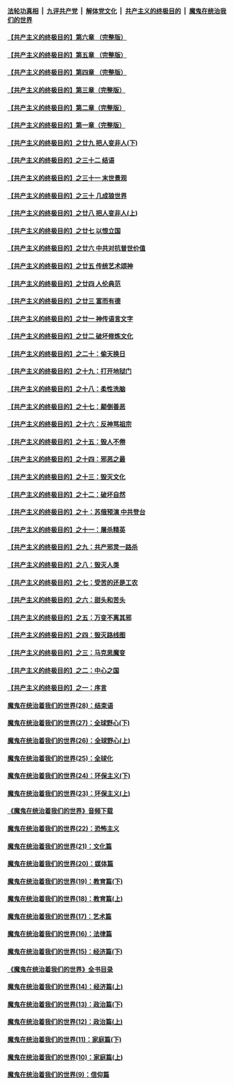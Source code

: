 

####  [法轮功真相](../../../../basic/blob/master/README.md?t=06292131) &nbsp;|&nbsp; [九评共产党](../../../../9ping.md/blob/master/README.md?t=06292131) &nbsp;|&nbsp; [解体党文化](../../../../jtdwh.md/blob/master/README.md?t=06292131)  &nbsp;|&nbsp; [共产主义的终极目的](../../../../gczydzjmd.md/blob/master/README.md?t=06292131) &nbsp;|&nbsp; [魔鬼在统治我们的世界](../../../../mgztzwmdsj.md/blob/master/README.md?t=06292131) 

#### [【共产主义的终极目的】第六章 （完整版）](../pages/nsc422/n11428913.md?t=06292131) 

#### [【共产主义的终极目的】第五章 （完整版）](../pages/nsc422/n11428912.md?t=06292131) 

#### [【共产主义的终极目的】第四章 （完整版）](../pages/nsc422/n11428907.md?t=06292131) 

#### [【共产主义的终极目的】第三章（完整版）](../pages/nsc422/n11428848.md?t=06292131) 

#### [【共产主义的终极目的】第二章（完整版）](../pages/nsc422/n11428831.md?t=06292131) 

#### [【共产主义的终极目的】第一章（完整版）](../pages/nsc422/n11417651.md?t=06292131) 

#### [【共产主义的终极目的】之廿九 把人变非人(下)](../pages/nsc422/n11344140.md?t=06292131) 

#### [【共产主义的终极目的】之三十二 结语](../pages/nsc422/n11360535.md?t=06292131) 

#### [【共产主义的终极目的】之三十一 末世景观](../pages/nsc422/n11351129.md?t=06292131) 

#### [【共产主义的终极目的】之三十 几成狼世界](../pages/nsc422/n11348280.md?t=06292131) 

#### [【共产主义的终极目的】之廿八 把人变非人(上)](../pages/nsc422/n11340492.md?t=06292131) 

#### [【共产主义的终极目的】之廿七 以恨立国](../pages/nsc422/n11336944.md?t=06292131) 

#### [【共产主义的终极目的】之廿六 中共对抗普世价值](../pages/nsc422/n11324785.md?t=06292131) 

#### [【共产主义的终极目的】之廿五 传统艺术颂神](../pages/nsc422/n11296396.md?t=06292131) 

#### [【共产主义的终极目的】之廿四 人伦典范](../pages/nsc422/n11296397.md?t=06292131) 

#### [【共产主义的终极目的】之廿三 富而有德](../pages/nsc422/n11283598.md?t=06292131) 

#### [【共产主义的终极目的】之廿一 神传语言文字](../pages/nsc422/n11263265.md?t=06292131) 

#### [【共产主义的终极目的】之廿二 破坏修炼文化](../pages/nsc422/n11245728.md?t=06292131) 

#### [【共产主义的终极目的】之二十：偷天换日](../pages/nsc422/n11238846.md?t=06292131) 

#### [【共产主义的终极目的】之十九：打开地狱门](../pages/nsc422/n11206376.md?t=06292131) 

#### [【共产主义的终极目的】之十八：柔性洗脑](../pages/nsc422/n11199994.md?t=06292131) 

#### [【共产主义的终极目的】之十七：颠倒善恶](../pages/nsc422/n11179782.md?t=06292131) 

#### [【共产主义的终极目的】之十六：反神骂祖宗](../pages/nsc422/n11166798.md?t=06292131) 

#### [【共产主义的终极目的】之十五：毁人不倦](../pages/nsc422/n11166792.md?t=06292131) 

#### [【共产主义的终极目的】之十四：邪恶之最](../pages/nsc422/n11150249.md?t=06292131) 

#### [【共产主义的终极目的】之十三：毁灭文化](../pages/nsc422/n11135227.md?t=06292131) 

#### [【共产主义的终极目的】之十二：破坏自然](../pages/nsc422/n11135214.md?t=06292131) 

#### [【共产主义的终极目的】之十：苏俄预演 中共登台](../pages/nsc422/n11118424.md?t=06292131) 

#### [【共产主义的终极目的】之十一：屠杀精英](../pages/nsc422/n11118442.md?t=06292131) 

#### [【共产主义的终极目的】之九：共产邪灵一路杀](../pages/nsc422/n11114139.md?t=06292131) 

#### [【共产主义的终极目的】之八：毁灭人类](../pages/nsc422/n11108503.md?t=06292131) 

#### [【共产主义的终极目的】之七：受苦的还是工农](../pages/nsc422/n11101809.md?t=06292131) 

#### [【共产主义的终极目的】之六：甜头和苦头](../pages/nsc422/n11096971.md?t=06292131) 

#### [【共产主义的终极目的】之五：万变不离其邪](../pages/nsc422/n11091285.md?t=06292131) 

#### [【共产主义的终极目的】之四：毁灭路线图](../pages/nsc422/n11086284.md?t=06292131) 

#### [【共产主义的终极目的】之三：马克思魔变](../pages/nsc422/n11061941.md?t=06292131) 

#### [【共产主义的终极目的】之二：中心之国](../pages/nsc422/n11047728.md?t=06292131) 

#### [【共产主义的终极目的】之一：序言](../pages/nsc422/n11086077.md?t=06292131) 

#### [魔鬼在统治着我们的世界(28)：结束语](../pages/nsc422/n10936246.md?t=06292131) 

#### [魔鬼在统治着我们的世界(27)：全球野心(下)](../pages/nsc422/n10928319.md?t=06292131) 

#### [魔鬼在统治着我们的世界(26)：全球野心(上)](../pages/nsc422/n10900318.md?t=06292131) 

#### [魔鬼在统治着我们的世界(25)：全球化](../pages/nsc422/n10788205.md?t=06292131) 

#### [魔鬼在统治着我们的世界(24)：环保主义(下)](../pages/nsc422/n10695307.md?t=06292131) 

#### [魔鬼在统治着我们的世界(23)：环保主义(上)](../pages/nsc422/n10688613.md?t=06292131) 

#### [《魔鬼在统治着我们的世界》音频下载](../pages/nsc422/n10635553.md?t=06292131) 

#### [魔鬼在统治着我们的世界(22)：恐怖主义](../pages/nsc422/n10614727.md?t=06292131) 

#### [魔鬼在统治着我们的世界(21)：文化篇](../pages/nsc422/n10597706.md?t=06292131) 

#### [魔鬼在统治着我们的世界(20)：媒体篇](../pages/nsc422/n10586579.md?t=06292131) 

#### [魔鬼在统治着我们的世界(19)：教育篇(下)](../pages/nsc422/n10564808.md?t=06292131) 

#### [魔鬼在统治着我们的世界(18)：教育篇(上)](../pages/nsc422/n10526970.md?t=06292131) 

#### [魔鬼在统治着我们的世界(17)：艺术篇](../pages/nsc422/n10499093.md?t=06292131) 

#### [魔鬼在统治着我们的世界(16)：法律篇](../pages/nsc422/n10485969.md?t=06292131) 

#### [魔鬼在统治着我们的世界(15)：经济篇(下)](../pages/nsc422/n10469975.md?t=06292131) 

#### [《魔鬼在统治着我们的世界》全书目录](../pages/nsc422/n10464261.md?t=06292131) 

#### [魔鬼在统治着我们的世界(14)：经济篇(上)](../pages/nsc422/n10457370.md?t=06292131) 

#### [魔鬼在统治着我们的世界(13)：政治篇(下)](../pages/nsc422/n10448270.md?t=06292131) 

#### [魔鬼在统治着我们的世界(12)：政治篇(上)](../pages/nsc422/n10444576.md?t=06292131) 

#### [魔鬼在统治着我们的世界(11)：家庭篇(下)](../pages/nsc422/n10440961.md?t=06292131) 

#### [魔鬼在统治着我们的世界(10)：家庭篇(上)](../pages/nsc422/n10435448.md?t=06292131) 

#### [魔鬼在统治着我们的世界(9)：信仰篇](../pages/nsc422/n10432159.md?t=06292131) 

